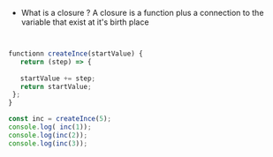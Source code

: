 
* What is a closure ?
 A closure is a function plus a connection to the variable that exist at it's 
 birth place
 
 ```javascript
 
 
functionn createInce(startValue) {
	return (step) => {
  	 
    startValue += step;
    return startValue;
  };
}

const inc = createInce(5);
console.log( inc(1));
console.log(inc(2));
console.log(inc(3));

 ```
